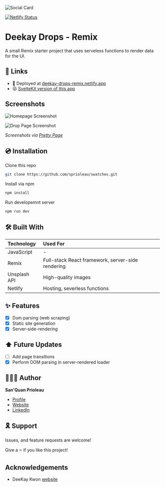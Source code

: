 ![Social Card][social-card-url]

[![Netlify Status](https://api.netlify.com/api/v1/badges/633ea05d-bec1-4df2-a243-d42022f99ffb/deploy-status)](https://app.netlify.com/sites/deekay-drops-remix/deploys)

# Deekay Drops - Remix

A small Remix starter project that uses serveless functions to render data for the UI. 

## 🔗 Links

- 🚀 Deployed at [deekay-drops-remix.netlify.app](https://deekay-drops-remix.netlify.app)
- 😝 [SvelteKit version of this app](https://deekay-drops-svelte.netlify.app)

## Screenshots

![Homepage Screenshot][homepage-screenshot-url] 

![Drop Page Screenshot][drop-page-screenshot-url] 

_Screenshots via [Pretty Page](https://prettypage.vercel.app/)_

## 💿 Installation

Clone this repo

```bash
git clone https://github.com/sprioleau/swatches.git
```

Install via npm

```bash
npm install
```

Run developemnt server

```bash
npm run dev
```

## 🛠 Built With

| Technology            | Used For                                          |
| :-------------------- | :------------------------------------------------ |
| JavaScript            | -                                                 |
| Remix                 | Full-stack React framework, server-side rendering |
| Unsplash API          | High-quality images                               |
| Netlify               | Hosting, severless functions                      |

## ✨ Features
- [x] Dom parsing (web scraping) 
- [x] Static site generation
- [x] Server-side-rendering

## ⬆️ Future Updates

- [ ] Add page transitions 
- [x] Perform DOM parsing in server-rendered loader

## 👨🏾‍💻 Author

**San'Quan Prioleau**

- [Profile][github-url]
- [Website][website]
- [LinkedIn][linkedin]

## 🎗 Support

Issues, and feature requests are welcome!

Give a ⭐️ if you like this project!

## Acknowledgements

- DeeKay Kwon [website](https://deekaykwon.com)

<!-- Author Details -->
[github-url]: https://github.com/spriolau "San'Quan Prioleau on Github"
[website]: https://sprioleau.dev "San'Quan Prioleau's personal website"
[linkedin]: https://www.linkedin.com/in/sanquanprioleau/
[headshot_url]: https://avatars.githubusercontent.com/u/49278940?v=4 "San'Quan Prioleau headshot"

<!-- Project Details -->
[deployed-url]: https://deekay-drops-remix.netlify.app
[social-card-url]: https://deekay-drops-remix.netlify.app/deekay-drops-social-card-remix.png "Social Card"
[homepage-screenshot-url]: https://deekay-drops-remix.netlify.app/images/screenshots/homepage.png "Homepage Screenshot"
[drop-page-screenshot-url]: https://deekay-drops-remix.netlify.app/images/screenshots/drop-page.png "Drop Page Screenshot"
